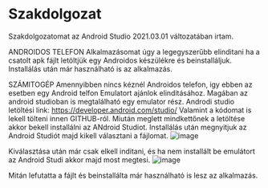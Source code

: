 # Szakdolgozat

Szakdolgozatomat az Android Studio 2021.03.01 változatában irtam. 

ANDROIDOS TELEFON
Alkalmazásomat úgy a legegyszerűbb elinditani ha a csatolt apk fájlt letöltjük egy Androidos készülékre és beinstalláljuk.
Installálás után már használható is az alkalmazás.

SZÁMITOGÉP
Amennyibben nincs kéznél Androidos telefon, igy ebben az esetben egy Android telfon Emulatort ajánlok elinditásához. 
Magában az android studioban is megtalálható egy emulator rész. Androdi studio letöltési link:
https://developer.android.com/studio/
Valamint a kódomat is lekell tölteni innen GITHUB-ról.
Miután meglett mindkettőnek a letöltése akkor bekell installálni az ANdroid Studiot.
Installálás után megnyitjuk az Android Studiót majd kikell választani a fájlomat.
![image](https://github.com/Quevadish/Szakdolgozat/assets/76959903/f914165a-84c8-421d-a0b2-3041f2676ed8)

Kiválasztása után már csak elkell inditani, és ha nem installált be emulátort az Android Studi akkor majd most megtesi.
![image](https://github.com/Quevadish/Szakdolgozat/assets/76959903/97315e49-132a-49ba-94df-e4d2fafa269d)

Mitán lefutatta a fájlt és beinstallálta már használható is lesz az alkalmazás. 
